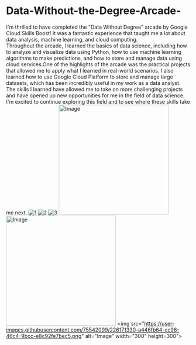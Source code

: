 # Data-Without-the-Degree-Arcade-
I'm thrilled to have completed the "Data Without Degree" arcade by Google Cloud Skills Boost! It was a fantastic experience that taught me a lot about data analysis, machine learning, and cloud computing.  
Throughout the arcade, I learned the basics of data science, including how to analyze and visualize data using Python, how to use machine learning algorithms to make predictions, and how to store and manage data using cloud services.One of the highlights of the arcade was the practical projects that allowed me to apply what I learned in real-world scenarios. 
I also learned how to use Google Cloud Platform to store and manage large datasets, which has been incredibly useful in my work as a data analyst.
The skills I learned have allowed me to take on more challenging projects and have opened up new opportunities for me in the field of data science. I'm excited to continue exploring this field and to see where these skills take me next.
![1](https://user-images.githubusercontent.com/75542099/226171327-df7045b9-f180-4a06-b9a3-d52ed9a8fb05.png)
![2](https://user-images.githubusercontent.com/75542099/226171329-9a9ee868-cf80-45f9-82a1-b9130ca8b4e8.png)
![3](https://user-images.githubusercontent.com/75542099/226171330-a446fb64-cc96-46c4-9bcc-e8c92fe7bec5.png)
<img src="https://user-images.githubusercontent.com/75542099/226171327-df7045b9-f180-4a06-b9a3-d52ed9a8fb05.png" alt="Image" width="300" height="300">
<img src="https://user-images.githubusercontent.com/75542099/226171329-9a9ee868-cf80-45f9-82a1-b9130ca8b4e8.png" alt="Image" width="300" height="300">
<img src="https://user-images.githubusercontent.com/75542099/226171330-a446fb64-cc96-46c4-9bcc-e8c92fe7bec5.png" alt="Image" width="300" height=300">


